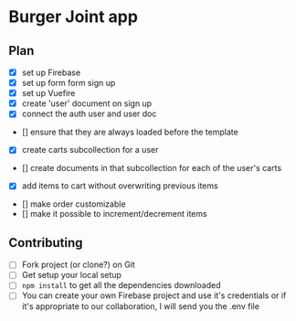 # Burger Joint app

## Plan

- [x] set up Firebase
- [x] set up form form sign up 
- [x] set up Vuefire
- [x] create 'user' document on sign up
- [x] connect the auth user and user doc
- [] ensure that they are always loaded before the template

- [x] create carts subcollection for a user
- [] create documents in that subcollection for each of the user's carts
- [x] add items to cart without overwriting previous items
- [] make order customizable
- [] make it possible to increment/decrement items

## Contributing

- [ ] Fork project (or clone?) on Git
- [ ] Get setup your local setup
- [ ] `npm install` to get all the dependencies downloaded
- [ ] You can create your own Firebase project and use it's credentials or if it's appropriate to our collaboration, I will send you the .env file
